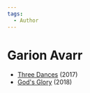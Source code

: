 ```yaml
---
tags:
  - Author
---
```



# Garion Avarr

- [Three Dances](./threedances.md) (2017)
- [God's Glory](./godsglory.md) (2018)
